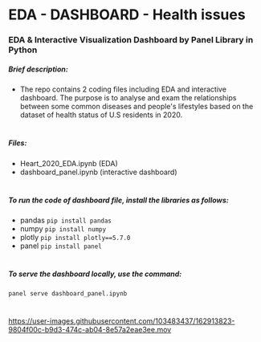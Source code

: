 # EDA - DASHBOARD - Health issues
### EDA & Interactive Visualization Dashboard by Panel Library in Python


##### Brief description: 
- The repo contains 2 coding files including EDA and interactive dashboard. The purpose is to analyse and exam the relationships between some common diseases and people's lifestyles based on the dataset of health status of U.S residents in 2020. 

# 

##### Files:
- Heart_2020_EDA.ipynb (EDA)
- dashboard_panel.ipynb (interactive dashboard)

# 

##### To run the code of dashboard file, install the libraries as follows: 
- pandas
`pip install pandas`
- numpy
`pip install numpy`
- plotly
`pip install plotly==5.7.0`
- panel
`pip install panel`
#


##### To serve the dashboard locally, use the command:
`panel serve dashboard_panel.ipynb`
# 

https://user-images.githubusercontent.com/103483437/162913823-9804f00c-b9d3-474c-ab04-8e57a2eae3ee.mov

